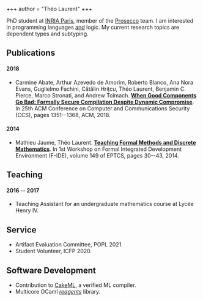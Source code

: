 +++
author = "Théo Laurent"
+++

PhD student at [INRIA Paris](https://www.inria.fr/en/centre-inria-de-paris),
member of the [Prosecco](https://prosecco.gforge.inria.fr/) team. 
I am interested in programming languages 
[and](https://en.wikipedia.org/wiki/Curry%E2%80%93Howard_correspondence)
logic. 
My current research topics are dependent types and subtyping.

<!-- ## News -->
<!-- POPL2021 SRC? -->

## Publications

#### 2018

<!-- - [When Good Components Go Bad: Formally Secure Compilation Despite Dynamic Compromise](https://arxiv.org/abs/1802.00588) -->
<!--   j.w.w. Carmine Abate, Arthur Azevedo de Amorim, Roberto Blanco, Ana Nora Evans, Guglielmo Fachini, Cătălin Hrițcu, Benjamin C. Pierce, Marco Stronati, and Andrew Tolmach -->

- Carmine Abate, Arthur Azevedo de Amorim, Roberto Blanco, Ana Nora Evans, Guglielmo Fachini, Cătălin Hrițcu, Théo Laurent, Benjamin C. Pierce, Marco Stronati, and Andrew Tolmach. **[When Good Components Go Bad: Formally Secure Compilation Despite Dynamic Compromise](https://arxiv.org/abs/1802.00588)**. In 25th ACM Conference on Computer and Communications Security (CCS), pages 1351--1368, ACM, 2018.

#### 2014

- Mathieu Jaume, Théo Laurent. **[Teaching Formal Methods and Discrete Mathematics](https://arxiv.org/abs/1404.6604)**. In 1st Workshop on Formal Integrated Development Environment (F-IDE), volume 149 of EPTCS, pages 30--43, 2014.

## Teaching


#### 2016 -- 2017

- Teaching Assistant for an undergraduate mathematics course at Lycée Henry IV.

## Service

- Artifact Evaluation Committee, POPL 2021.
- Student Volunteer, ICFP 2020.

## Software Development

- Contribution to [CakeML](https://cakeml.org/), a verified ML compiler.
- Multicore OCaml *[reagents](https://github.com/ocaml-multicore/reagents)* library.
